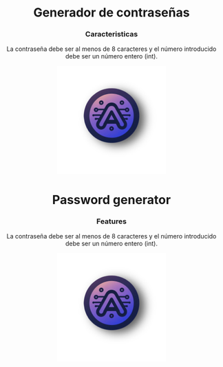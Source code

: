 <h1 align="center"> Generador de contraseñas </h1>

<h3 align="center">Caracteristicas</h3>

<p align="center">La contraseña debe ser al menos de 8 caracteres y el número introducido debe ser un número entero (int).
</p>

<div align="center">
<img src="logo.png" width="50%">
</div>

<h1 align="center"> Password generator </h1>

<h3 align="center">Features</h3>

<p align="center">La contraseña debe ser al menos de 8 caracteres y el número introducido debe ser un número entero (int).
</p>

<div align="center">
<img src="logo.png" width="50%">
</div>
